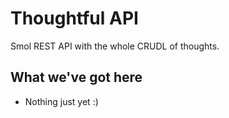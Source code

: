 # Thoughtful API

Smol REST API with the whole CRUDL of thoughts.

## What we've got here 

* Nothing just yet :)
